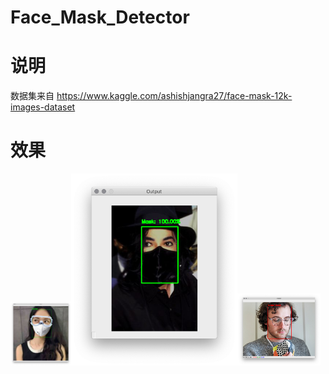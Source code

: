# Face_Mask_Detector

# 说明

数据集来自 https://www.kaggle.com/ashishjangra27/face-mask-12k-images-dataset



# 效果

<img src="image/1.png" alt="1" style="zoom:10%;" /><img src="image/2.png" alt="2" style="zoom:30%;" /><img src="image/3.png" alt="3" style="zoom:13%;" />

